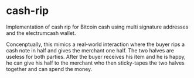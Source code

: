 # cash-rip
Implementation of cash rip for Bitcoin cash using multi signature addresses and the electrumcash wallet.

Concenptually, this mimics a real-world interaction where the buyer rips a cash note in half and gives the merchant one half.
The two halves are useless for both parties. After the buyer receives his item and he is happy, he can give his half to the 
merchant who then sticky-tapes the two halves together and can spend the money.
